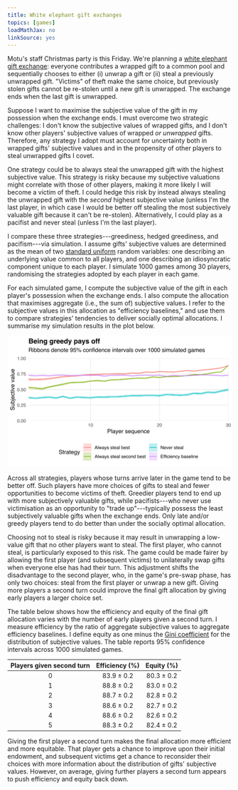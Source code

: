 ```yaml
---
title: White elephant gift exchanges
topics: [games]
loadMathJax: no
linkSource: yes
---
```


Motu's staff Christmas party is this Friday.
We're planning a [white elephant gift exchange](https://en.wikipedia.org/wiki/White_elephant_gift_exchange): everyone contributes a wrapped gift to a common pool and sequentially chooses to either (i) unwrap a gift or (ii) steal a previously unwrapped gift.
"Victims" of theft make the same choice, but previously stolen gifts cannot be re-stolen until a new gift is unwrapped.
The exchange ends when the last gift is unwrapped.

Suppose I want to maximise the subjective value of the gift in my possession when the exchange ends.
I must overcome two strategic challenges:
I don't know the subjective values of wrapped gifts, and
I don't know other players' subjective values of wrapped *or unwrapped* gifts.
Therefore, any strategy I adopt must account for uncertainty both in wrapped gifts' subjective values and in the propensity of other players to steal unwrapped gifts I covet.

One strategy could be to always steal the unwrapped gift with the highest subjective value.
This strategy is risky because my subjective valuations might correlate with those of other players, making it more likely I will become a victim of theft.
I could hedge this risk by instead always stealing the unwrapped gift with the *second* highest subjective value (unless I'm the last player, in which case I would be better off stealing the most subjectively valuable gift because it can't be re-stolen).
Alternatively, I could play as a pacifist and never steal (unless I'm the last player).

I compare these three strategies---greediness, hedged greediness, and pacifism---via simulation.
I assume gifts' subjective values are determined as the mean of two [standard uniform](https://en.wikipedia.org/wiki/Uniform_distribution_(continuous)#Standard_uniform) random variables: one describing an underlying value common to all players, and one describing an idiosyncratic component unique to each player.
I simulate 1000 games among 30 players, randomising the strategies adopted by each player in each game.

For each simulated game, I compute the subjective value of the gift in each player's possession when the exchange ends.
I also compute the allocation that maximises aggregate (i.e., the sum of) subjective values.
I refer to the subjective values in this allocation as "efficiency baselines," and use them to compare strategies' tendencies to deliver socially optimal allocations.
I summarise my simulation results in the plot below.

![](figures/plot-1.svg)

Across all strategies, players whose turns arrive later in the game tend to be better off.
Such players have more choices of gifts to steal and fewer opportunities to become victims of theft.
Greedier players tend to end up with more subjectively valuable gifts, while pacifists---who never use victimisation as an opportunity to "trade up"---typically possess the least subjectively valuable gifts when the exchange ends.
Only late and/or greedy players tend to do better than under the socially optimal allocation.

Choosing not to steal is risky because it may result in unwrapping a low-value gift that no other players want to steal.
The first player, who cannot steal, is particularly exposed to this risk.
The game could be made fairer by allowing the first player (and subsequent victims) to unilaterally swap gifts when everyone else has had their turn.
This adjustment shifts the disadvantage to the second player, who, in the game's pre-swap phase, has only two choices: steal from the first player or unwrap a new gift.
Giving more players a second turn could improve the final gift allocation by giving early players a larger choice set.

The table below shows how the efficiency and equity of the final gift allocation varies with the number of early players given a second turn.
I measure efficiency by the ratio of aggregate subjective values to aggregate efficiency baselines.
I define equity as one minus the [Gini coefficient](https://en.wikipedia.org/wiki/Gini_coefficient) for the distribution of subjective values.
The table reports 95% confidence intervals across 1000 simulated games.

| Players given second turn | Efficiency (%) | Equity (%) |
|:-------------------------:|:--------------:|:----------:|
|             0             |   83.9 ± 0.2   | 80.3 ± 0.2 |
|             1             |   88.8 ± 0.2   | 83.0 ± 0.2 |
|             2             |   88.7 ± 0.2   | 82.8 ± 0.2 |
|             3             |   88.6 ± 0.2   | 82.7 ± 0.2 |
|             4             |   88.6 ± 0.2   | 82.6 ± 0.2 |
|             5             |   88.3 ± 0.2   | 82.4 ± 0.2 |

Giving the first player a second turn makes the final allocation more efficient and more equitable.
That player gets a chance to improve upon their initial endowment, and subsequent victims get a chance to reconsider their choices with more information about the distribution of gifts' subjective values.
However, on average, giving further players a second turn appears to push efficiency and equity back down.

